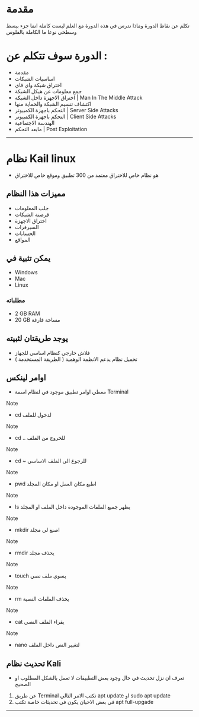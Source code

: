 # مقدمة

تكلم عن نقاط الدورة وماذا ندرس في هذه الدورة مع العلم ليست كاملة انما جزء بيسط وسطحي نوعا ما الكاملة بالفلوس
# الدورة سوف تتكلم عن :

- مقدمة
- اساسيات الشبكات
- اختراق شبكة واي فاي
- جمع معلومات عن هيكل الشبكة
- اختراق الاجهزة داخل الشبكة | Man In The Middle Attack
- اكتشاف تنسيم الشبكة والحماية منها
- التحكم باجهزة الكمبيوتر | Server Side Attacks
- التحكم باجهزة الكمبيوتر | Client Side Attacks 
- الهندسة الاجتماعية
- مابعد التحكم | Post Exploitation

---
# نظام Kail linux

- هو نظام خاص للاختراق معتمد من 300 تطبيق وموقع خاص للاختراق 
## مميزات هذا النظام

- جلب المعلومات
- قرصنة الشبكات
- اختراق الاجهزة
- السيرفرات
- الحسابات
- المواقع

## يمكن تثبية في

- Windows
- Mac
- Linux
### مطلباته

- 2 GB RAM
- 20 GB مساحة فارغة
## يوجد طريقتان لثبيته

- فلاش خارجي كنظام اساسي للجهاز
- تحميل نظام يدعم الانظمة الوهمية ( الطريقة المستخدمة )

## اوامر لينكس

- معطي اوامر تطبيق موجود في لنظام اسمة Terminal

> [!NOTE]
> - cd
> لدخول للملف

> [!NOTE]
> - cd ..
> للخروج من الملف

> [!NOTE]
> - cd ~
> للرجوع الى الملف الاساسي

> [!NOTE]
> - pwd
> اطبع مكان العمل او مكان المجلد

> [!NOTE]
> - ls
> يظهر جميع الملفات الموجودة داخل الملف او المجلد

> [!NOTE]
> - mkdir
> اصنع لي مجلد

> [!NOTE]
> - rmdir
> يحذف مجلد

> [!NOTE]
> - touch
> يسوي ملف نصي

> [!NOTE]
> - rm
> يحذف الملفات النصية

> [!NOTE]
> - cat
> يقراء الملف النصي

> [!NOTE]
> - nano
> لتغيير النص داخل الملف

## تحديث نظام Kali 

- تعرف ان نزل تحديث في حال وجود بعض التطبيقات لا تعمل بالشكل المطلوب او الصحيح

1. عن طريق Terminal تكتب الامر التالي  apt update او sudo apt update
2. في بعض الاحيان يكون في تحديثات خاصة تكتب apt full-upgade

---
